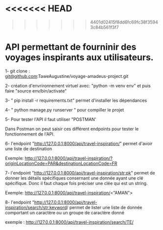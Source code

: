 <<<<<<< HEAD
=======

>>>>>>> 4401d02415f8dd6fc69fc38f35943c84b561f3f7
# API permettant de fourninir des voyages inspirants aux utilisateurs.

1- git clone :    
 git@github.com:TaweAugustine/voyage-amadeus-project.git

 2- création d'envrironnement virtuel avec:
   "python -m venv env"  et puis faire "source env/bin/activate"

3- " pip install -r requirements.txt" permet d'installer les dépendances 

4- " python manage.py runserver " pour compiller le projet

5- Pour tester l'API il faut utiliser "POSTMAN'

Dans Postman on peut saisir ces différent endpoints pour tester le fonctionnement de l'API.

6- l'endpoint "http://127.0.0.1:8000/api/travel-inspiration/" permet d'avoir une liste de destination

Exemple: http://127.0.0.1:8000/api/travel-inspiration/?originLocationCode=PAR&destinationLocationCode=FR 


7- l'endpoint "http://127.0.0.1:8000/api/travel-inspiration/<str:pk>" permet de donner les détails spécifiques consernant une donnée ayant une clé spécifique. Donc il faut chaque fois préciser une clée qui est un string.

Exemple: http://127.0.0.1:8000/api/travel-inspiration/<"AMAN">

8- l'endpoint "http://127.0.0.1:8000/api/travel-inspiration/search/<str:keyword>/  permet de lister une liste de donnée comportant un caractère ou un groupe de caractère donné

exemple : http://127.0.0.1:8000/api/travel-inspiration/search/TE/


